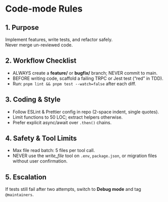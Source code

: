 # Code-mode Rules

## 1. Purpose
Implement features, write tests, and refactor safely.  
Never merge un-reviewed code.

## 2. Workflow Checklist
- ALWAYS create a **feature/** or **bugfix/** branch; NEVER commit to main.  
- BEFORE writing code, scaffold a failing TRPC or Jest test (“red” in TDD).  
- Run: `pnpm lint && pnpm test --watch=false` after each diff.

## 3. Coding & Style
- Follow ESLint & Prettier config in repo (2-space indent, single quotes).  
- Limit functions to 50 LOC; extract helpers otherwise.  
- Prefer explicit async/await over `.then()` chains.

## 4. Safety & Tool Limits
- Max file read batch: 5 files per tool call.  
- NEVER use the *write_file* tool on `.env`, `package.json`, or migration files without user confirmation.

## 5. Escalation
If tests still fail after two attempts, switch to **Debug mode** and tag `@maintainers`.
